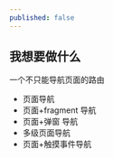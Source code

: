 ```yaml
---
published: false
---
```

## 我想要做什么
一个不只能导航页面的路由

* 页面导航
* 页面+fragment 导航
* 页面+弹窗 导航
* 多级页面导航
* 页面+触摸事件导航